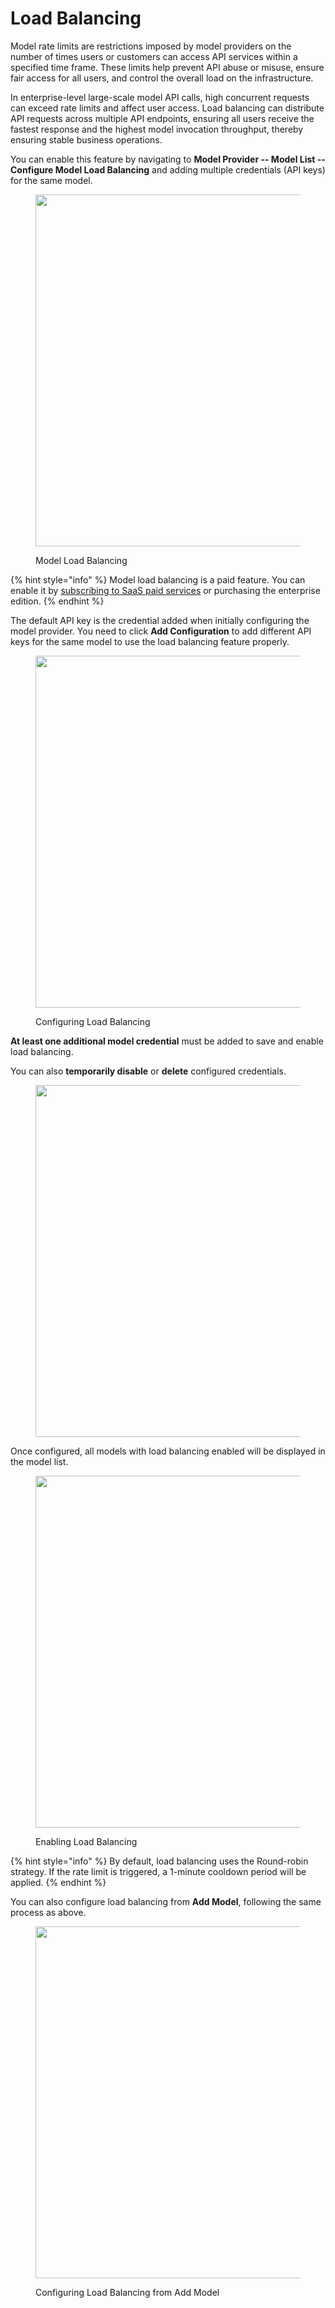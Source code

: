 # Load Balancing

Model rate limits are restrictions imposed by model providers on the number of times users or customers can access API services within a specified time frame. These limits help prevent API abuse or misuse, ensure fair access for all users, and control the overall load on the infrastructure.

In enterprise-level large-scale model API calls, high concurrent requests can exceed rate limits and affect user access. Load balancing can distribute API requests across multiple API endpoints, ensuring all users receive the fastest response and the highest model invocation throughput, thereby ensuring stable business operations.

You can enable this feature by navigating to **Model Provider -- Model List -- Configure Model Load Balancing** and adding multiple credentials (API keys) for the same model.

<figure><img src="https://assets-docs.dify.ai/img/en/model-configuration/647c96b1f43e8d3fdee7db50312a8cee.webp" alt="" width="563"><figcaption><p>Model Load Balancing</p></figcaption></figure>

{% hint style="info" %}
Model load balancing is a paid feature. You can enable it by [subscribing to SaaS paid services](../../getting-started/cloud.md#subscription-plan) or purchasing the enterprise edition.
{% endhint %}

The default API key is the credential added when initially configuring the model provider. You need to click **Add Configuration** to add different API keys for the same model to use the load balancing feature properly.

<figure><img src="https://assets-docs.dify.ai/img/en/model-configuration/603f7d257954802cccdbaa978dfb9568.webp" alt="" width="563"><figcaption><p>Configuring Load Balancing</p></figcaption></figure>

**At least one additional model credential** must be added to save and enable load balancing.

You can also **temporarily disable** or **delete** configured credentials.

<figure><img src="https://assets-docs.dify.ai/img/en/model-configuration/6a1400605b7a2e47882cfb7f44dc946b.webp" alt="" width="563"><figcaption></figcaption></figure>

Once configured, all models with load balancing enabled will be displayed in the model list.

<figure><img src="https://assets-docs.dify.ai/img/en/model-configuration/cb16095bfa7a4bf1f02b28aa2ee62fd1.webp" alt="" width="563"><figcaption><p>Enabling Load Balancing</p></figcaption></figure>

{% hint style="info" %}
By default, load balancing uses the Round-robin strategy. If the rate limit is triggered, a 1-minute cooldown period will be applied.
{% endhint %}

You can also configure load balancing from **Add Model**, following the same process as above.

<figure><img src="https://assets-docs.dify.ai/img/en/model-configuration/ce15a5472353813a14ecf66959a628d2.webp" alt="" width="563"><figcaption><p>Configuring Load Balancing from Add Model</p></figcaption></figure>
